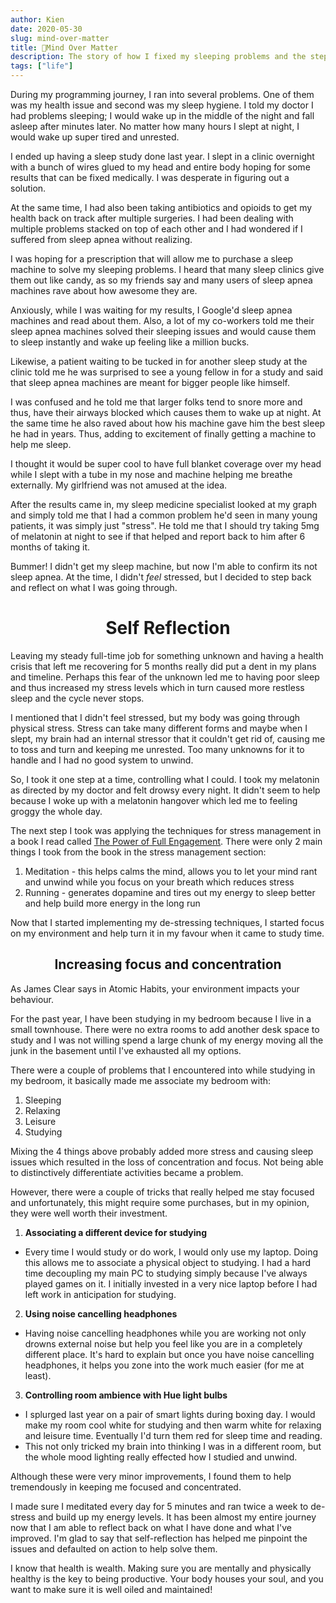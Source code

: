 ```yaml
---
author: Kien
date: 2020-05-30
slug: mind-over-matter
title: 🧠Mind Over Matter
description: The story of how I fixed my sleeping problems and the steps I took to optimize for study, leisure, and sleep in my small bedroom. The things that worked for me throughout my journey in programming.
tags: ["life"]
---
```


During my programming journey, I ran into several problems. One of them was my health issue and second was my sleep hygiene. I told my doctor I had problems sleeping; I would wake up in the middle of the night and fall asleep after minutes later. No matter how many hours I slept at night, I would wake up super tired and unrested.

I ended up having a sleep study done last year. I slept in a clinic overnight with a bunch of wires glued to my head and entire body hoping for some results that can be fixed medically. I was desperate in figuring out a solution.

At the same time, I had also been taking antibiotics and opioids to get my health back on track after multiple surgeries. I had been dealing with multiple problems stacked on top of each other and I had wondered if I suffered from sleep apnea without realizing.

I was hoping for a prescription that will allow me to purchase a sleep machine to solve my sleeping problems. I heard that many sleep clinics give them out like candy, as so my friends say and many users of sleep apnea machines rave about how awesome they are.

Anxiously, while I was waiting for my results, I Google'd sleep apnea machines and read about them. Also, a lot of my co-workers told me their sleep apnea machines solved their sleeping issues and would cause them to sleep instantly and wake up feeling like a million bucks.

Likewise, a patient waiting to be tucked in for another sleep study at the clinic told me he was surprised to see a young fellow in for a study and said that sleep apnea machines are meant for bigger people like himself.

I was confused and he told me that larger folks tend to snore more and thus, have their airways blocked which causes them to wake up at night. At the same time he also raved about how his machine gave him the best sleep he had in years. Thus, adding to excitement of finally getting a machine to help me sleep.

I thought it would be super cool to have full blanket coverage over my head while I slept with a tube in my nose and machine helping me breathe externally. My girlfriend was not amused at the idea.

After the results came in, my sleep medicine specialist looked at my graph and simply told me that I had a common problem he'd seen in many young patients, it was simply just "stress". He told me that I should try taking 5mg of melatonin at night to see if that helped and report back to him after 6 months of taking it.

Bummer! I didn't get my sleep machine, but now I'm able to confirm its not sleep apnea. At the time, I didn't _feel_ stressed, but I decided to step back and reflect on what I was going through.

# <center>Self Reflection</center>
Leaving my steady full-time job for something unknown and having a health crisis that left me recovering for 5 months really did put a dent in my plans and timeline. Perhaps this fear of the unknown led me to having poor sleep and thus increased my stress levels which in turn caused more restless sleep and the cycle never stops.

I mentioned that I didn't feel stressed, but my body was going through physical stress. Stress can take many different forms and maybe when I slept, my brain had an internal stressor that it couldn't get rid of, causing me to toss and turn and keeping me unrested. Too many unknowns for it to handle and I had no good system to unwind.

So, I took it one step at a time, controlling what I could. I took my melatonin as directed by my doctor and felt drowsy every night. It didn't seem to help because I woke up with a melatonin hangover which led me to feeling groggy the whole day.

The next step I took was applying the techniques for stress management in a book I read called [The Power of Full Engagement](/008-managing-energy/). There were only 2 main things I took from the book in the stress management section:

1. Meditation - this helps calms the mind, allows you to let your mind rant and unwind while you focus on your breath which reduces stress
2. Running - generates dopamine and tires out my energy to sleep better and help build more energy in the long run

Now that I started implementing my de-stressing techniques, I started focus on my environment and help turn it in my favour when it came to study time.

## <center>Increasing focus and concentration</center>

As James Clear says in Atomic Habits, your environment impacts your behaviour.

For the past year, I have been studying in my bedroom because I live in a small townhouse. There were no extra rooms to add another desk space to study and I was not willing spend a large chunk of my energy moving all the junk in the basement until I've exhausted all my options.

There were a couple of problems that I encountered into while studying in my bedroom, it basically made me associate my bedroom with:

1. Sleeping
2. Relaxing
3. Leisure
4. Studying

Mixing the 4 things above probably added more stress and causing sleep issues which resulted in the loss of concentration and focus. Not being able to distinctively differentiate activities became a problem.

However, there were a couple of tricks that really helped me stay focused and unfortunately, this might require some purchases, but in my opinion, they were well worth their investment.

1. <strong>Associating a different device for studying</strong>

- Every time I would study or do work, I would only use my laptop. Doing this allows me to associate a physical object to studying. I had a hard time decoupling my main PC to studying simply because I've always played games on it. I initially invested in a very nice laptop before I had left work in anticipation for studying.

2. <strong>Using noise cancelling headphones</strong>

- Having noise cancelling headphones while you are working not only drowns external noise but help you feel like you are in a completely different place. It's hard to explain but once you have noise cancelling headphones, it helps you zone into the work much easier (for me at least).

3. <strong>Controlling room ambience with Hue light bulbs</strong>

- I splurged last year on a pair of smart lights during boxing day. I would make my room cool white for studying and then warm white for relaxing and leisure time. Eventually I'd turn them red for sleep time and reading.
- This not only tricked my brain into thinking I was in a different room, but the whole mood lighting really effected how I studied and unwind.

Although these were very minor improvements, I found them to help tremendously in keeping me focused and concentrated.

I made sure I meditated every day for 5 minutes and ran twice a week to de-stress and build up my energy levels. It has been almost my entire journey now that I am able to reflect back on what I have done and what I've improved. I'm glad to say that self-reflection has helped me pinpoint the issues and defaulted on action to help solve them.

I know that health is wealth. Making sure you are mentally and physically healthy is the key to being productive. Your body houses your soul, and you want to make sure it is well oiled and maintained!
